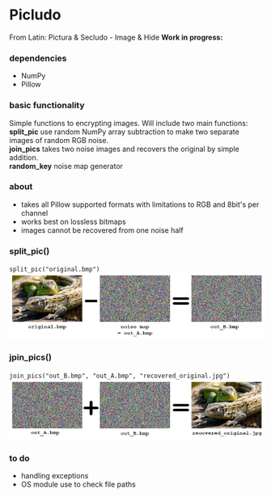 # Picludo
From Latin: Pictura & Secludo - Image & Hide
**Work in progress:**
### dependencies
- NumPy
- Pillow
### basic functionality 
Simple functions to encrypting images. Will include two main functions: \
**split_pic** use random NumPy array subtraction to make two separate images of random RGB noise. \
**join_pics** takes two noise images and recovers the original by simple addition. \
**random_key** noise map generator

### about
- takes all Pillow supported formats with limitations to RGB and 8bit's per channel
- works best on lossless bitmaps
- images cannot be recovered from one noise half 

### split_pic()
`split_pic("original.bmp")`
![split_pic.bmp](/img/split_pic.bmp)

### jpin_pics()
`join_pics("out_B.bmp", "out_A.bmp", "recovered_original.jpg")`
![join_pics.bmp](/img/join_pics.bmp)

### to do
- handling exceptions 
- OS module use to check file paths 
